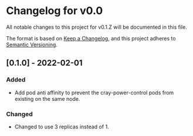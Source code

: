 # Changelog for v0.0

All notable changes to this project for v0.1.Z will be documented in this file.

The format is based on [Keep a Changelog](https://keepachangelog.com/en/1.0.0/),
and this project adheres to [Semantic Versioning](https://semver.org/spec/v2.0.0.html).

## [0.1.0] - 2022-02-01

### Added
- Add pod anti affinity to prevent the cray-power-control pods from existing on the same node.

### Changed
- Changed to use 3 replicas instead of 1. 